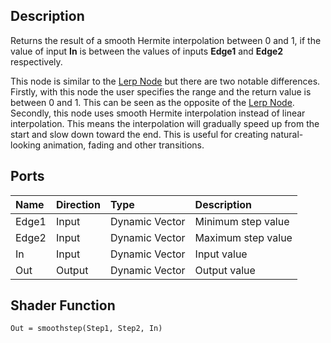 ## Description

Returns the result of a smooth Hermite interpolation between 0 and 1, if the value of input **In** is between the values of inputs **Edge1** and **Edge2** respectively.

This node is similar to the [Lerp Node](https://github.com/Unity-Technologies/ShaderGraph/wiki/Lerp-Node) but there are two notable differences. Firstly, with this node the user specifies the range and the return value is between 0 and 1. This can be seen as the opposite of the [Lerp Node](https://github.com/Unity-Technologies/ShaderGraph/wiki/Lerp-Node). Secondly, this node uses smooth Hermite interpolation instead of linear interpolation. This means the interpolation will gradually speed up from the start and slow down toward the end. This is useful for creating natural-looking animation, fading and other transitions.

## Ports

| Name        | Direction           | Type  | Description |
|:------------ |:-------------|:-----|:---|
| Edge1      | Input | Dynamic Vector | Minimum step value |
| Edge2      | Input | Dynamic Vector | Maximum step value |
| In      | Input | Dynamic Vector | Input value |
| Out | Output      |    Dynamic Vector | Output value |

## Shader Function

`Out = smoothstep(Step1, Step2, In)`